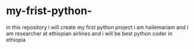 # my-frist-python-
in this repository i will create my first python project 
i am hailemariam and i am researcher at ethiopian airlines and i will be best python coder in ethiopia 
